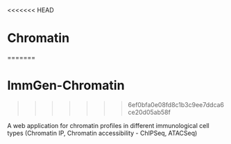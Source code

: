<<<<<<< HEAD
# Chromatin
=======
# ImmGen-Chromatin
>>>>>>> 6ef0bfa0e08fd8c1b3c9ee7ddca6ce20d05ab58f

A web application for chromatin profiles in different immunological cell types (Chromatin IP, Chromatin accessibility - ChIPSeq, ATACSeq)
